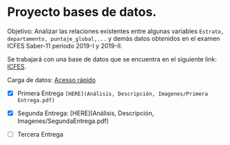 # **Proyecto bases de datos.** 

Objetivo: Analizar las relaciones existentes entre algunas variables `Estrato, departamento, puntaje_global,...` y demás datos obtenidos en el examen ICFES Saber-11 periodo 2019-I y 2019-II.

Se trabajará con una base de datos que se encuentra en el siguiente link: [ICFES](https://www.datos.gov.co/Educaci-n/Saber-11-2019-2/ynam-yc42/data).

Carga de datos: [Acesso rápido](Code/CargaDatos.sql)

- [x] Primera Entrega `[HERE](Análisis, Descripción, Imagenes/Primera Entrega.pdf)`
- [x] Segunda Entrega: [HERE](Análisis, Descripción, Imagenes/SegundaEntrega.pdf)
- [ ] Tercera Entrega




